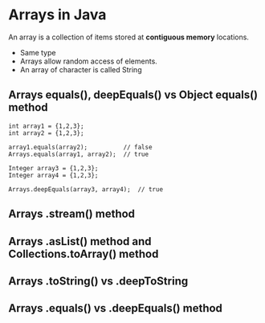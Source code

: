 # Arrays in Java
An array is a collection of items stored at **contiguous memory** locations.
* Same type
* Arrays allow random access of elements.
* An array of character is called String

## Arrays equals(), deepEquals() vs Object equals() method

```
int array1 = {1,2,3};
int array2 = {1,2,3};

array1.equals(array2);          // false
Arrays.equals(array1, array2);  // true

Integer array3 = {1,2,3};
Integer array4 = {1,2,3};

Arrays.deepEquals(array3, array4);  // true

```

## Arrays .stream() method

## Arrays .asList() method and Collections.toArray() method

## Arrays .toString() vs .deepToString

## Arrays .equals() vs .deepEquals() method


